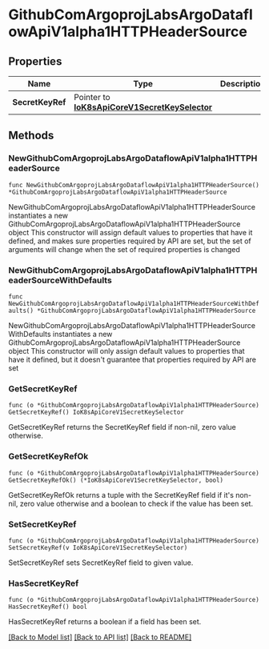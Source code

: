 # GithubComArgoprojLabsArgoDataflowApiV1alpha1HTTPHeaderSource

## Properties

Name | Type | Description | Notes
------------ | ------------- | ------------- | -------------
**SecretKeyRef** | Pointer to [**IoK8sApiCoreV1SecretKeySelector**](IoK8sApiCoreV1SecretKeySelector.md) |  | [optional] 

## Methods

### NewGithubComArgoprojLabsArgoDataflowApiV1alpha1HTTPHeaderSource

`func NewGithubComArgoprojLabsArgoDataflowApiV1alpha1HTTPHeaderSource() *GithubComArgoprojLabsArgoDataflowApiV1alpha1HTTPHeaderSource`

NewGithubComArgoprojLabsArgoDataflowApiV1alpha1HTTPHeaderSource instantiates a new GithubComArgoprojLabsArgoDataflowApiV1alpha1HTTPHeaderSource object
This constructor will assign default values to properties that have it defined,
and makes sure properties required by API are set, but the set of arguments
will change when the set of required properties is changed

### NewGithubComArgoprojLabsArgoDataflowApiV1alpha1HTTPHeaderSourceWithDefaults

`func NewGithubComArgoprojLabsArgoDataflowApiV1alpha1HTTPHeaderSourceWithDefaults() *GithubComArgoprojLabsArgoDataflowApiV1alpha1HTTPHeaderSource`

NewGithubComArgoprojLabsArgoDataflowApiV1alpha1HTTPHeaderSourceWithDefaults instantiates a new GithubComArgoprojLabsArgoDataflowApiV1alpha1HTTPHeaderSource object
This constructor will only assign default values to properties that have it defined,
but it doesn't guarantee that properties required by API are set

### GetSecretKeyRef

`func (o *GithubComArgoprojLabsArgoDataflowApiV1alpha1HTTPHeaderSource) GetSecretKeyRef() IoK8sApiCoreV1SecretKeySelector`

GetSecretKeyRef returns the SecretKeyRef field if non-nil, zero value otherwise.

### GetSecretKeyRefOk

`func (o *GithubComArgoprojLabsArgoDataflowApiV1alpha1HTTPHeaderSource) GetSecretKeyRefOk() (*IoK8sApiCoreV1SecretKeySelector, bool)`

GetSecretKeyRefOk returns a tuple with the SecretKeyRef field if it's non-nil, zero value otherwise
and a boolean to check if the value has been set.

### SetSecretKeyRef

`func (o *GithubComArgoprojLabsArgoDataflowApiV1alpha1HTTPHeaderSource) SetSecretKeyRef(v IoK8sApiCoreV1SecretKeySelector)`

SetSecretKeyRef sets SecretKeyRef field to given value.

### HasSecretKeyRef

`func (o *GithubComArgoprojLabsArgoDataflowApiV1alpha1HTTPHeaderSource) HasSecretKeyRef() bool`

HasSecretKeyRef returns a boolean if a field has been set.


[[Back to Model list]](../README.md#documentation-for-models) [[Back to API list]](../README.md#documentation-for-api-endpoints) [[Back to README]](../README.md)



